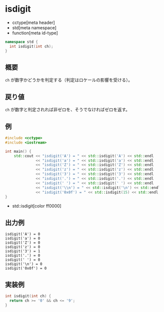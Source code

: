 # isdigit
* cctype[meta header]
* std[meta namespace]
* function[meta id-type]

```cpp
namespace std {
  int isdigit(int ch);
}
```


## 概要
`ch` が数字かどうかを判定する（判定はロケールの影響を受ける）。


## 戻り値
`ch` が数字と判定されれば非ゼロを、そうでなければゼロを返す。


## 例
```cpp example
#include <cctype>
#include <iostream>

int main() {
    std::cout << "isdigit('A') = " << std::isdigit('A') << std::endl
              << "isdigit('a') = " << std::isdigit('a') << std::endl
              << "isdigit('Z') = " << std::isdigit('Z') << std::endl
              << "isdigit('z') = " << std::isdigit('z') << std::endl
              << "isdigit('3') = " << std::isdigit('3') << std::endl
              << "isdigit('.') = " << std::isdigit('.') << std::endl
              << "isdigit(' ') = " << std::isdigit(' ') << std::endl
              << "isdigit('\\n') = " << std::isdigit('\n') << std::endl
              << "isdigit('0x0f') = " << std::isdigit(15) << std::endl;
}
```
* std::isdigit[color ff0000]


## 出力例
```
isdigit('A') = 0
isdigit('a') = 0
isdigit('Z') = 0
isdigit('z') = 0
isdigit('3') = 1
isdigit('.') = 0
isdigit(' ') = 0
isdigit('\n') = 0
isdigit('0x0f') = 0
```

## 実装例
```cpp
int isdigit(int ch) {
  return ch >= '0' && ch <= '9';
}
```
